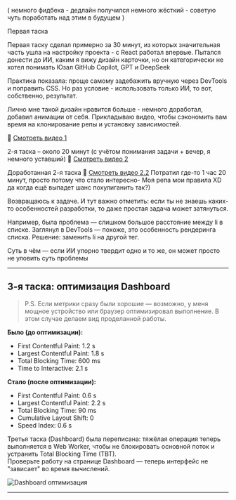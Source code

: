 ( немного фидбека - дедлайн получился немного жёсткий - советую чуть поработать над этим в будущем )

Первая таска

Первая таску сделал примерно за 30 минут, из которых значительная часть ушла на настройку проекта - с React работал впервые. Пытался донести до ИИ, каким я вижу дизайн карточки, но он категорически не хотел понимать
Юзал GitHub Copilot, GPT и DeepSeek

Практика показала: проще самому задебажить вручную через DevTools и поправить CSS. Но раз условие - использовать только ИИ, то вот, собственно, результат.

Лично мне такой дизайн нравится больше - немного доработал, добавил анимации от себя. Прикладываю видео, чтобы сэкономить вам время на клонирование репы и установку зависимостей.

🎥 [Смотреть видео 1](video/1.mp4)

2-я таска – около 20 минут (с учётом понимания задачи + вечер, я немного уставший)
🎥 [Смотреть видео 2](video/2.mp4)

Доработанная 2-я таска
🎥 [Смотреть видео 2.2](video/2.2.mp4)
Потратил где-то 1 час 20 минут, просто потому что стало интересно- Моя репа мои правила XD да когда ещё выпадет шанс похулиганить так?)

Возвращаюсь к задаче.
И тут важно отметить: если ты не знаешь каких-то особенностей разработки, то даже простая задача может затянуться.

Например, была проблема — слишком большое расстояние между li в списке.
Заглянул в DevTools — похоже, это особенность рендеринга списка.
Решение: заменить li на другой тег.

Суть в чём — если ИИ упорно твердит одно и то же, он может просто не уловить суть проблемы

---

## 3-я таска: оптимизация Dashboard
> P.S. Если метрики сразу были хорошие — возможно, у меня мощное устройство или браузер оптимизировал выполнение. В этом случае делаем вид проделанной работы.

**Было (до оптимизации):**
- First Contentful Paint: 1.2 s
- Largest Contentful Paint: 1.8 s
- Total Blocking Time: 600 ms
- Time to Interactive: 2.1 s

**Стало (после оптимизации):**
- First Contentful Paint: 0.6 s
- Largest Contentful Paint: 2.2 s
- Total Blocking Time: 90 ms
- Cumulative Layout Shift: 0
- Speed Index: 0.6 s



Третья таска (Dashboard) была переписана: тяжёлая операция теперь выполняется в Web Worker, чтобы не блокировать основной поток и устранить Total Blocking Time (TBT).  
Проверьте работу на странице Dashboard — теперь интерфейс не "зависает" во время вычислений.

![Dashboard оптимизация](image.png)

---





